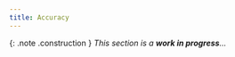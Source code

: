 ```yaml
---
title: Accuracy
---
```


{: .note .construction }
_This section is a **work in progress**..._

<div style="min-height: 400px"></div>
